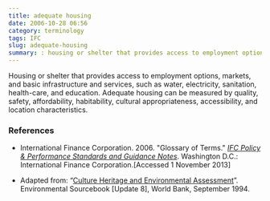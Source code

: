 ```yaml
---
title: adequate housing
date: 2006-10-28 06:56
category: terminology
tags: IFC
slug: adequate-housing
summary: : housing or shelter that provides access to employment options, markets, and basic infrastructure and services, such as water, electricity, sanitation, health-care, and education
---
```


Housing or shelter that provides access to employment options, markets, and basic infrastructure and services, such as water, electricity, sanitation, health-care, and education. Adequate housing can be measured by quality, safety, affordability, habitability, cultural appropriateness, accessibility, and location characteristics.  

### References

* <ref>International Finance Corporation. 2006. "Glossary of Terms." *[IFC Policy & Performance Standards and Guidance Notes](http://www.ifc.org/wps/wcm/connect/9a9464804885598c8364d36a6515bb18/Glossary%2Bof%2BTerms.pdf?MOD=AJPERES&attachment=true&id=1322803900995)*. Washington D.C.: International Finance Corporation.[Accessed 1 November 2013]</ref>

* Adapted from: “[Culture Heritage and Environmental Assessment](http://www.adb.org/documents/Guidelines/Environmental_Assessment/Cultural_Heritage.pdf)”. Environmental Sourcebook [Update 8], World Bank, September 1994.
